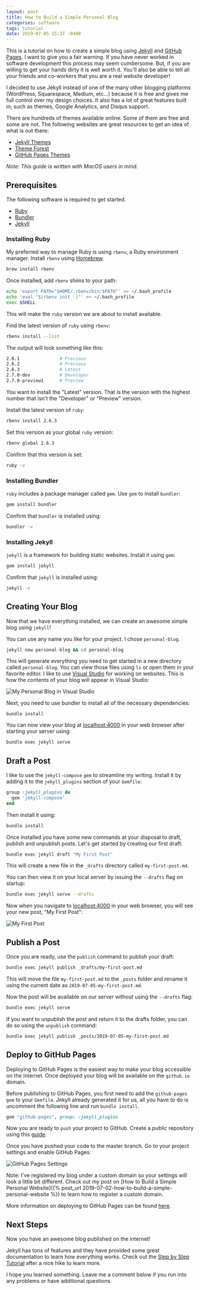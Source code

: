 ```yaml
---
layout: post
title: How to Build a Simple Personal Blog
categories: software
tags: tutorial
date: 2019-07-05 15:37 -0400
---
```

This is a tutorial on how to create a simple blog using [Jekyll](https://jekyllrb.com/) and [GitHub Pages](https://pages.github.com/). I want to give you a fair warning. If you have never worked in software development this process may seem cumbersome. But, if you are willing to get your hands dirty it is well worth it. You'll also be able to tell all your friends and co-workers that you are a real website developer!

I decided to use Jekyll instead of one of the many other blogging platforms (WordPress, Squarespace, Medium, etc...) because it is free and gives me full control over my design choices. It also has a lot of great features built in; such as themes, Google Analytics, and Disqus support.

There are hundreds of themes available online. Some of them are free and some are not. The following websites are great resources to get an idea of what is out there:

- [Jekyll Themes](https://jekyllthemes.io/)
- [Theme Forest](https://themeforest.net/search/jekyll)
- [GitHub Pages Themes](https://pages.github.com/themes/)

*Note: This guide is written with MacOS users in mind.*

## Prerequisites

The following software is required to get started.

- [Ruby](https://www.ruby-lang.org/en/)
- [Bundler](https://bundler.io/)
- [Jekyll](https://jekyllrb.com/)

### Installing Ruby

My preferred way to manage Ruby is using `rbenv`, a Ruby environment manager. Install `rbenv` using [Homebrew](https://brew.sh/).

```bash
brew install rbenv
```

Once installed, add `rbenv` shims to your path:

```bash
echo 'export PATH="$HOME/.rbenv/bin:$PATH"' >> ~/.bash_profile
echo 'eval "$(rbenv init -)"' >> ~/.bash_profile
exec $SHELL
```

This will make the `ruby` version we are about to install available.

Find the latest version of `ruby` using `rbenv`:

```bash
rbenv install --list
```

The output will look something like this:

```bash
2.6.1               # Previous
2.6.2               # Previous
2.6.3               # Latest
2.7.0-dev           # Developer
2.7.0-preview1      # Preview
```

You want to install the "Latest" version. That is the version with the highest number that isn't the "Developer" or "Preview" version.

Install the latest version of `ruby`:

```bash
rbenv install 2.6.3
```

Set this version as your global `ruby` version:

```bash
rbenv global 2.6.3
```

Confirm that this version is set:

```bash
ruby -v
```

### Installing Bundler

`ruby` includes a package manager called `gem`. Use `gem` to install `bundler`:

```bash
gem install bundler
```

Confirm that `bundler` is installed using:

```bash
bundler -v
```

### Installing Jekyll

`jekyll` is a framework for building static websites. Install it using `gem`:

```bash
gem install jekyll
```

Confirm that `jekyll` is installed using:

```bash
jekyll -v
```

## Creating Your Blog

Now that we have everything installed, we can create an awesome simple blog using `jekyll`!

You can use any name you like for your project. I chose `personal-blog`.

```bash
jekyll new personal-blog && cd personal-blog
```

This will generate everything you need to get started in a new directory called `personal-blog`. You can view those files using `ls` or open them in your favorite editor. I like to use [Visual Studio](https://code.visualstudio.com/) for working on websites. This is how the contents of your blog will appear in Visual Studio:

![My Personal Blog in Visual Studio](/assets/images/how-to-build-a-simple-personal-blog/1.png)

Next, you need to use bundler to install all of the necessary dependencies:

```
bundle install
```

You can now view your blog at [localhost:4000](http://localhost:4000) in your web browser after starting your server using:

```bash
bundle exec jekyll serve
```

## Draft a Post

I like to use the `jekyll-compose` `gem` to streamline my writing. Install it by adding it to the `jekyll_plugins` section of your `Gemfile`:

```ruby
group :jekyll_plugins do
  gem 'jekyll-compose'
end
```

Then install it using:

```bash
bundle install
```

Once installed you have some new commands at your disposal to draft, publish and unpublish posts. Let's get started by creating our first draft:

```bash
bundle exec jekyll draft "My First Post"
```

This will create a new file in the `_drafts` directory called `my-first-post.md`.

You can then view it on your local server by issuing the `--drafts` flag on startup:

```bash
bundle exec jekyll serve --drafts
```

Now when you navigate to [localhost:4000](http://localhost:4000) in your web browser, you will see your new post, "My First Post":

![My First Post](/assets/images/how-to-build-a-simple-personal-blog/2.png)

## Publish a Post

Once you are ready, use the `publish` command to publish your draft:

```bash
bundle exec jekyll publish _drafts/my-first-post.md
```

This will move the file `my-first-post.md` to the `_posts` folder and rename it using the current date as `2019-07-05-my-first-post.md`.

Now the post will be available on our server without using the `--drafts` flag:

```bash
bundle exec jekyll serve
```

If you want to unpublish the post and return it to the drafts folder, you can do so using the `unpublish` command:

```bash
bundle exec jekyll publish _posts/2019-07-05-my-first-post.md
```

## Deploy to GitHub Pages

Deploying to GitHub Pages is the easiest way to make your blog accessible on the internet. Once deployed your blog will be available on the `github.io` domain.

Before publishing to GitHub Pages, you first need to add the `github-pages` `gem` to your `Gemfile`. Jekyll already generated it for us, all you have to do is uncomment the following line and run `bundle install`.

```ruby
gem "github-pages", group: :jekyll_plugins
```

Now you are ready to `push` your project to GitHub. Create a public repository using this [guide](https://help.github.com/en/articles/create-a-repo).

Once you have pushed your code to the master branch. Go to your project settings and enable GitHub Pages:

![GitHub Pages Settings](/assets/images/how-to-build-a-simple-personal-blog/3.png)

Note: I've registered my blog under a custom domain so your settings will look a little bit different. Check out my post on [How to Build a Simple Personal Website]({% post_url 2019-07-02-how-to-build-a-simple-personal-website %}) to learn how to register a custom domain.

More information on deploying to GitHub Pages can be found [here](https://help.github.com/en/articles/setting-up-your-github-pages-site-locally-with-jekyll).

## Next Steps

Now you have an awesome blog published on the internet!

Jekyll has tons of features and they have provided some great documentation to learn how everything works. Check out the [Step by Step Tutorial](https://jekyllrb.com/docs/step-by-step/01-setup/) after a nice hike to learn more.

I hope you learned something. Leave me a comment below if you run into any problems or have additional questions.





